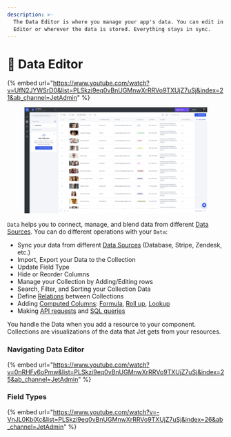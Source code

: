 ```yaml
---
description: >-
  The Data Editor is where you manage your app's data. You can edit in the Data
  Editor or wherever the data is stored. Everything stays in sync.
---
```


# 🧮 Data Editor

{% embed url="https://www.youtube.com/watch?v=UfN2JYWSrD0&list=PLSkzi9eq0vBnUGMnwXrRRVo9TXUjZ7uSj&index=21&ab_channel=JetAdmin" %}

<figure><img src="../../.gitbook/assets/image (3).png" alt=""><figcaption></figcaption></figure>

`Data` helps you to connect, manage, and blend data from different [Data Sources](../integrations/). You can do different operations with your `Data`:

* Sync your data from different [Data Sources](../integrations/) (Database, Stripe, Zendesk, etc.)
* Import, Export your Data to the Collection
* Update Field Type
* Hide or Reorder Columns
* Manage your Collection by Adding/Editing rows
* Search, Filter, and Sorting your Collection Data
* Define [Relations](../computed-columns/relations.md) between Collections
* Adding [Computed Columns](computed-columns/): [Formula](../formulas.md), [Roll up](computed-columns/rollup-column.md), [Lookup](computed-columns/lookup-column.md)
* Making [API requests](make-an-http-request.md) and [SQL queries](make-a-sql-query.md)

You handle the Data when you add a resource to your component. Collections are visualizations of the data that Jet gets from your resources.

### Navigating Data Editor

{% embed url="https://www.youtube.com/watch?v=0nRHFy6oPmw&list=PLSkzi9eq0vBnUGMnwXrRRVo9TXUjZ7uSj&index=25&ab_channel=JetAdmin" %}

### Field Types

{% embed url="https://www.youtube.com/watch?v=-VnJL0KbiXc&list=PLSkzi9eq0vBnUGMnwXrRRVo9TXUjZ7uSj&index=26&ab_channel=JetAdmin" %}
